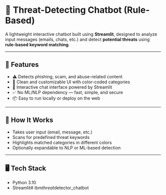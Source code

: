 # 💬 Threat-Detecting Chatbot (Rule-Based)

A lightweight interactive chatbot built using **Streamlit**, designed to analyze input messages (emails, chats, etc.) and detect **potential threats** using **rule-based keyword matching**.

---

## 🚀 Features

- ⚠️ Detects phishing, scam, and abuse-related content
- 🎨 Clean and customizable UI with color-coded categories
- 💬 Interactive chat interface powered by Streamlit
- ✅ No ML/NLP dependency — fast, simple, and secure
- 📦 Easy to run locally or deploy on the web

---

## 🧠 How It Works

- Takes user input (email, message, etc.)
- Scans for predefined threat keywords
- Highlights matched categories in different colors
- Optionally expandable to NLP or ML-based detection

---

## 🖥️ Tech Stack

- Python 3.10
- Streamlit#   i b m _ t h r e a t _ d e t e c t o r _ c h a t b o t  
 